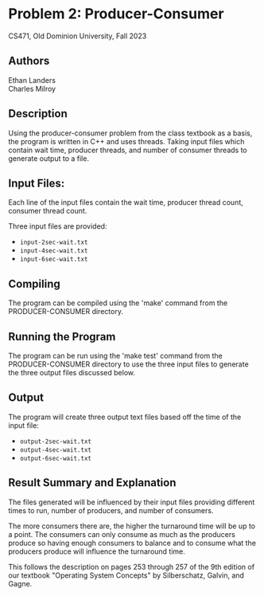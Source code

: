 # Problem 2: Producer-Consumer
CS471, Old Dominion University, Fall 2023

##  Authors
Ethan Landers<br>
Charles Milroy

## Description
Using the producer-consumer problem from the class textbook as a basis, the program is written in C++ and uses threads. Taking input files which contain wait time, producer threads, and number of consumer threads to generate output to a file. 

## Input Files:
Each line of the input files contain the wait time, producer thread count, consumer thread count.

Three input files are provided:
- `input-2sec-wait.txt`
- `input-4sec-wait.txt`
- `input-6sec-wait.txt`

##   Compiling
The program can be compiled using the 'make' command from the PRODUCER-CONSUMER directory.

##   Running the Program
The program can be run using the 'make test' command from the PRODUCER-CONSUMER directory to use the three input files to generate the three output files discussed below. 

##   Output
The program will create three output text files based off the time of the input file:
- `output-2sec-wait.txt`
- `output-4sec-wait.txt`
- `output-6sec-wait.txt`

##   Result Summary and Explanation
The files generated will be influenced by their input files providing different times to run, number of producers, and number of consumers.

The more consumers there are, the higher the turnaround time will be up to a point. The consumers can only consume as much as the producers produce so having enough consumers to balance and to consume what the producers produce will influence the turnaround time. 

This follows the description on pages 253 through 257 of the 9th edition of our textbook "Operating System Concepts" by Silberschatz, Galvin, and Gagne.